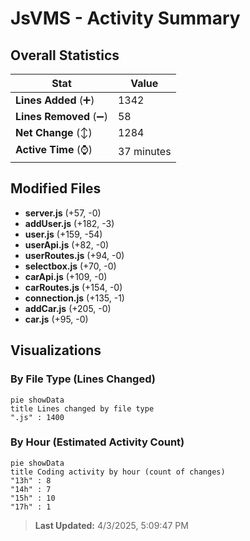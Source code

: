 # JsVMS - Activity Summary 

## Overall Statistics

| Stat                   | Value                                                             |
| ---------------------- | ----------------------------------------------------------------- |
| **Lines Added** (➕)   | 1342                                          |
| **Lines Removed** (➖) | 58                                        |
| **Net Change** (↕)    | 1284                |
| **Active Time** (⌚)   | 37 minutes |


## Modified Files
- **server.js** (+57, -0)
- **addUser.js** (+182, -3)
- **user.js** (+159, -54)
- **userApi.js** (+82, -0)
- **userRoutes.js** (+94, -0)
- **selectbox.js** (+70, -0)
- **carApi.js** (+109, -0)
- **carRoutes.js** (+154, -0)
- **connection.js** (+135, -1)
- **addCar.js** (+205, -0)
- **car.js** (+95, -0)

## Visualizations

### By File Type (Lines Changed)

```mermaid
pie showData
title Lines changed by file type
".js" : 1400
```

### By Hour (Estimated Activity Count)

```mermaid
pie showData
title Coding activity by hour (count of changes)
"13h" : 8
"14h" : 7
"15h" : 10
"17h" : 1
```


> **Last Updated:** 4/3/2025, 5:09:47 PM